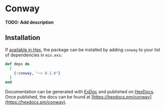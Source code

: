 # Conway

**TODO: Add description**

## Installation

If [available in Hex](https://hex.pm/docs/publish), the package can be installed
by adding `conway` to your list of dependencies in `mix.exs`:

```elixir
def deps do
  [
    {:conway, "~> 0.1.0"}
  ]
end
```

Documentation can be generated with [ExDoc](https://github.com/elixir-lang/ex_doc)
and published on [HexDocs](https://hexdocs.pm). Once published, the docs can
be found at [https://hexdocs.pm/conway](https://hexdocs.pm/conway).

